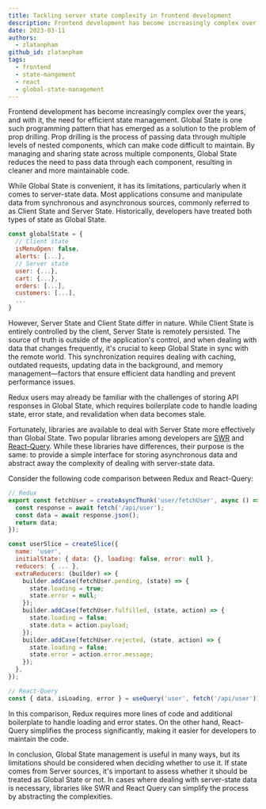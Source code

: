 ```yaml
---
title: Tackling server state complexity in frontend development
description: Frontend development has become increasingly complex over the years, and with it, the need for efficient state management.
date: 2023-03-11
authors:
  - zlatanpham
github_id: zlatanpham
tags:
  - frontend
  - state-mangement
  - react
  - global-state-management
---
```


Frontend development has become increasingly complex over the years, and with it, the need for efficient state management. Global State is one such programming pattern that has emerged as a solution to the problem of prop drilling. Prop drilling is the process of passing data through multiple levels of nested components, which can make code difficult to maintain. By managing and sharing state across multiple components, Global State reduces the need to pass data through each component, resulting in cleaner and more maintainable code.

While Global State is convenient, it has its limitations, particularly when it comes to server-state data. Most applications consume and manipulate data from synchronous and asynchronous sources, commonly referred to as Client State and Server State. Historically, developers have treated both types of state as Global State.

```js
const globalState = {
  // Client state
  isMenuOpen: false,
  alerts: [...],
  // Server state
  user: {...},
  cart: {...},
  orders: [...],
  customers: [...],
  ...
}
```

However, Server State and Client State differ in nature. While Client State is entirely controlled by the client, Server State is remotely persisted. The source of truth is outside of the application's control, and when dealing with data that changes frequently, it's crucial to keep Global State in sync with the remote world. This synchronization requires dealing with caching, outdated requests, updating data in the background, and memory management—factors that ensure efficient data handling and prevent performance issues.

Redux users may already be familiar with the challenges of storing API responses in Global State, which requires boilerplate code to handle loading state, error state, and revalidation when data becomes stale.

Fortunately, libraries are available to deal with Server State more effectively than Global State. Two popular libraries among developers are [SWR](https://swr.vercel.app/) and [React-Query](https://react-query-v3.tanstack.com/). While these libraries have differences, their purpose is the same: to provide a simple interface for storing asynchronous data and abstract away the complexity of dealing with server-state data.

Consider the following code comparison between Redux and React-Query:

```js
// Redux
export const fetchUser = createAsyncThunk('user/fetchUser', async () => {
  const response = await fetch('/api/user');
  const data = await response.json();
  return data;
});

const userSlice = createSlice({
  name: 'user',
  initialState: { data: {}, loading: false, error: null },
  reducers: { ... },
  extraReducers: (builder) => {
    builder.addCase(fetchUser.pending, (state) => {
      state.loading = true;
      state.error = null;
    });
    builder.addCase(fetchUser.fulfilled, (state, action) => {
      state.loading = false;
      state.data = action.payload;
    });
    builder.addCase(fetchUser.rejected, (state, action) => {
      state.loading = false;
      state.error = action.error.message;
    });
  },
});

// React-Query
const { data, isLoading, error } = useQuery('user', fetch('/api/user'))
```

In this comparison, Redux requires more lines of code and additional boilerplate to handle loading and error states. On the other hand, React-Query simplifies the process significantly, making it easier for developers to maintain the code.

In conclusion, Global State management is useful in many ways, but its limitations should be considered when deciding whether to use it. If state comes from Server sources, it's important to assess whether it should be treated as Global State or not. In cases where dealing with server-state data is necessary, libraries like SWR and React Query can simplify the process by abstracting the complexities.
